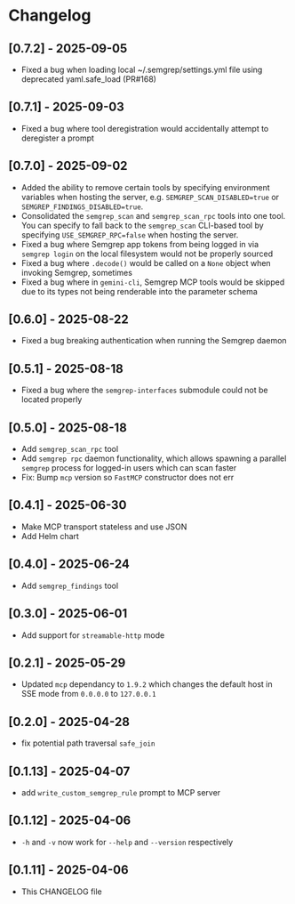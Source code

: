 # Changelog

## [0.7.2] - 2025-09-05
- Fixed a bug when loading local ~/.semgrep/settings.yml file using deprecated
  yaml.safe_load (PR#168)

## [0.7.1] - 2025-09-03
- Fixed a bug where tool deregistration would accidentally
  attempt to deregister a prompt

## [0.7.0] - 2025-09-02
- Added the ability to remove certain tools by specifying environment variables
  when hosting the server, e.g. `SEMGREP_SCAN_DISABLED=true` or `SEMGREP_FINDINGS_DISABLED=true`.
- Consolidated the `semgrep_scan` and `semgrep_scan_rpc` tools into one tool. You
  can specify to fall back to the `semgrep_scan` CLI-based tool by specifying `USE_SEMGREP_RPC=false`
  when hosting the server.
- Fixed a bug where Semgrep app tokens from being logged in via `semgrep login` on the local filesystem
  would not be properly sourced
- Fixed a bug where `.decode()` would be called on a `None` object when invoking Semgrep, sometimes
- Fixed a bug where in `gemini-cli`, Semgrep MCP tools would be skipped due to its types not
  being renderable into the parameter schema

## [0.6.0] - 2025-08-22

- Fixed a bug breaking authentication when running the Semgrep daemon

## [0.5.1] - 2025-08-18

- Fixed a bug where the `semgrep-interfaces` submodule could not be located properly

## [0.5.0] - 2025-08-18

- Add `semgrep_scan_rpc` tool
- Add `semgrep rpc` daemon functionality, which allows spawning
  a parallel `semgrep` process for logged-in users which can
  scan faster
- Fix: Bump `mcp` version so `FastMCP` constructor does not err


## [0.4.1] - 2025-06-30

- Make MCP transport stateless and use JSON
- Add Helm chart

## [0.4.0] - 2025-06-24

- Add `semgrep_findings` tool

## [0.3.0] - 2025-06-01

- Add support for `streamable-http` mode

## [0.2.1] - 2025-05-29

- Updated `mcp` dependancy to `1.9.2` which changes the default host in SSE mode from `0.0.0.0` to `127.0.0.1`

## [0.2.0] - 2025-04-28

- fix potential path traversal `safe_join`

## [0.1.13] - 2025-04-07

- add `write_custom_semgrep_rule` prompt to MCP server

## [0.1.12] - 2025-04-06

- `-h` and `-v` now work for `--help` and `--version` respectively

## [0.1.11] - 2025-04-06

- This CHANGELOG file
